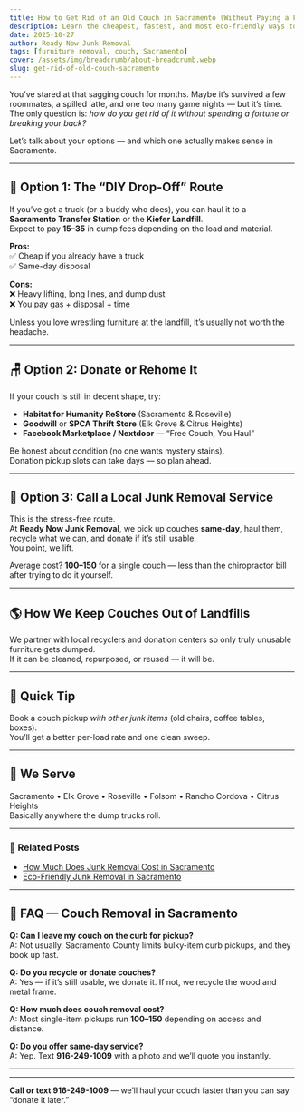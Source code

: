 ```yaml
---
title: How to Get Rid of an Old Couch in Sacramento (Without Paying a Fortune)
description: Learn the cheapest, fastest, and most eco-friendly ways to get rid of an old couch around Sacramento, Elk Grove, and Roseville — plus how Ready Now Junk Removal can help.
date: 2025-10-27
author: Ready Now Junk Removal
tags: [furniture removal, couch, Sacramento]
cover: /assets/img/breadcrumb/about-breadcrumb.webp
slug: get-rid-of-old-couch-sacramento
---
```


You’ve stared at that sagging couch for months. Maybe it’s survived a few roommates, a spilled latte, and one too many game nights — but it’s time.  
The only question is: *how do you get rid of it without spending a fortune or breaking your back?*

Let’s talk about your options — and which one actually makes sense in Sacramento.

---

## 💸 Option 1: The “DIY Drop-Off” Route

If you’ve got a truck (or a buddy who does), you can haul it to a **Sacramento Transfer Station** or the **Kiefer Landfill**.  
Expect to pay **$15–$35** in dump fees depending on the load and material.

**Pros:**  
✅ Cheap if you already have a truck  
✅ Same-day disposal  

**Cons:**  
❌ Heavy lifting, long lines, and dump dust  
❌ You pay gas + disposal + time  

Unless you love wrestling furniture at the landfill, it’s usually not worth the headache.

---

## 🪑 Option 2: Donate or Rehome It

If your couch is still in decent shape, try:
- **Habitat for Humanity ReStore** (Sacramento & Roseville)  
- **Goodwill** or **SPCA Thrift Store** (Elk Grove & Citrus Heights)  
- **Facebook Marketplace / Nextdoor** — “Free Couch, You Haul”

Be honest about condition (no one wants mystery stains).  
Donation pickup slots can take days — so plan ahead.

---

## 🚚 Option 3: Call a Local Junk Removal Service

This is the stress-free route.  
At **Ready Now Junk Removal**, we pick up couches **same-day**, haul them, recycle what we can, and donate if it’s still usable.  
You point, we lift.

Average cost? **$100–$150** for a single couch — less than the chiropractor bill after trying to do it yourself.

---

## 🌎 How We Keep Couches Out of Landfills

We partner with local recyclers and donation centers so only truly unusable furniture gets dumped.  
If it can be cleaned, repurposed, or reused — it will be.

---

## 🧠 Quick Tip

Book a couch pickup *with other junk items* (old chairs, coffee tables, boxes).  
You’ll get a better per-load rate and one clean sweep.

---

## 📍 We Serve

Sacramento • Elk Grove • Roseville • Folsom • Rancho Cordova • Citrus Heights  
Basically anywhere the dump trucks roll.

---

### 🔗 Related Posts
- [How Much Does Junk Removal Cost in Sacramento](/blog/junk-removal-cost-sacramento/)  
- [Eco-Friendly Junk Removal in Sacramento](/blog/eco-friendly-junk-removal-sacramento/)

---

## 🙋 FAQ — Couch Removal in Sacramento

**Q: Can I leave my couch on the curb for pickup?**  
A: Not usually. Sacramento County limits bulky-item curb pickups, and they book up fast.  

**Q: Do you recycle or donate couches?**  
A: Yes — if it’s still usable, we donate it. If not, we recycle the wood and metal frame.  

**Q: How much does couch removal cost?**  
A: Most single-item pickups run **$100–$150** depending on access and distance.  

**Q: Do you offer same-day service?**  
A: Yep. Text **916-249-1009** with a photo and we’ll quote you instantly.

---

<script type="application/ld+json">
{
  "@context": "https://schema.org",
  "@type": "FAQPage",
  "mainEntity": [
    {
      "@type": "Question",
      "name": "Can I leave my couch on the curb for pickup?",
      "acceptedAnswer": {
        "@type": "Answer",
        "text": "Not usually. Sacramento County limits bulky-item curb pickups, and they book up fast."
      }
    },
    {
      "@type": "Question",
      "name": "Do you recycle or donate couches?",
      "acceptedAnswer": {
        "@type": "Answer",
        "text": "Yes — if it's still usable, we donate it. If not, we recycle the wood and metal frame."
      }
    },
    {
      "@type": "Question",
      "name": "How much does couch removal cost?",
      "acceptedAnswer": {
        "@type": "Answer",
        "text": "Most single-item pickups run $100–$150 depending on access and distance."
      }
    },
    {
      "@type": "Question",
      "name": "Do you offer same-day service?",
      "acceptedAnswer": {
        "@type": "Answer",
        "text": "Yes. Text 916-249-1009 with a photo and Ready Now Junk Removal will quote you instantly."
      }
    }
  ]
}
</script>

---

**Call or text 916-249-1009** — we’ll haul your couch faster than you can say “donate it later.”
